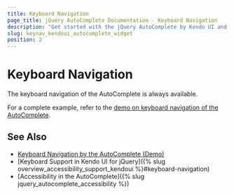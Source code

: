 ```yaml
---
title: Keyboard Navigation
page_title: jQuery AutoComplete Documentation - Keyboard Navigation
description: "Get started with the jQuery AutoComplete by Kendo UI and learn about the accessibility support it provides through its keyboard navigation functionality."
slug: keynav_kendoui_autocomplete_widget
position: 2
---
```


# Keyboard Navigation

The keyboard navigation of the AutoComplete is always available.

For a complete example, refer to the [demo on keyboard navigation of the AutoComplete](https://demos.telerik.com/kendo-ui/autocomplete/keyboard-navigation).

## See Also

* [Keyboard Navigation by the AutoComplete (Demo)](https://demos.telerik.com/kendo-ui/autocomplete/keyboard-navigation)
* [Keyboard Support in Kendo UI for jQuery]({% slug overview_accessibility_support_kendoui %}#keyboard-navigation)
* [Accessibility in the AutoComplete]({% slug jquery_autocomplete_accessibility %})
